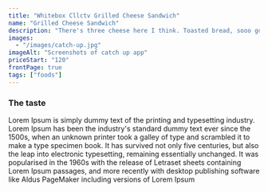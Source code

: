 ```yaml
---
title: "Whitebox Cllctv Grilled Cheese Sandwich"
name: "Grilled Cheese Sandwich"
description: "There's three cheese here I think. Toasted bread, sooo good. So much toast and cheese much wow!"
images: 
  - "/images/catch-up.jpg"
imageAlt: "Screenshots of catch up app"
priceStart: "120"
frontPage: true
tags: ["foods"]
---
```


### The taste

Lorem Ipsum is simply dummy text of the printing and typesetting industry. Lorem Ipsum has been the industry's standard dummy text ever since the 1500s, when an unknown printer took a galley of type and scrambled it to make a type specimen book. It has survived not only five centuries, but also the leap into electronic typesetting, remaining essentially unchanged. It was popularised in the 1960s with the release of Letraset sheets containing Lorem Ipsum passages, and more recently with desktop publishing software like Aldus PageMaker including versions of Lorem Ipsum